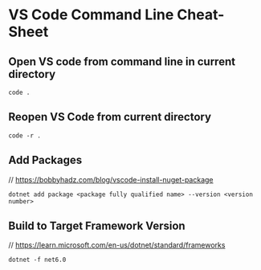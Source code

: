 # VS Code Command Line Cheat-Sheet

## Open VS code from command line in current directory
```
code .
```

## Reopen VS Code from current directory
```
code -r .
```

## Add Packages
// https://bobbyhadz.com/blog/vscode-install-nuget-package
```
dotnet add package <package fully qualified name> --version <version number>
```

## Build to Target Framework Version
// https://learn.microsoft.com/en-us/dotnet/standard/frameworks
```
dotnet -f net6.0
```
